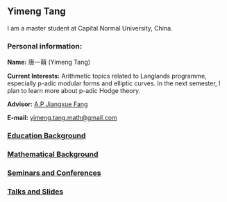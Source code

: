 ## Yimeng Tang
I am a master student at Capital Normal University, China.

### Personal information:

**Name:** 唐一萌 (Yimeng Tang)

**Current Interests:** Arithmetic topics related to Langlands programme, especially p-adic modular forms and elliptic curves. In the next semester, I plan to learn more about p-adic Hodge theory.
 
**Advisor:** [A.P Jiangxue Fang](https://math.cnu.edu.cn/FACULTY/qtjs2/szmjs/F/25da50e30000484b8e62417294546fd5.htm)

**E-mail:** yimeng.tang.math@gmail.com

### [Education Background](https://ym-tang.github.io/Educational-Background/)
### [Mathematical Background](https://ym-tang.github.io/Mathematical-Background/)
### [Seminars and Conferences](https://ym-tang.github.io/Seminars-and-Conferences/)
### [Talks and Slides](https://ym-tang.github.io/Talks-and-Slides/)



